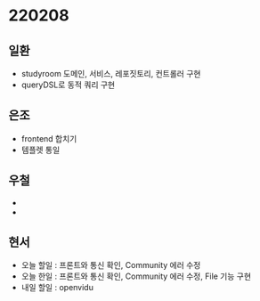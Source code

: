 # 220208

## 일환

- studyroom 도메인, 서비스, 레포짓토리, 컨트롤러 구현
- queryDSL로 동적 쿼리 구현

## 은조

- frontend 합치기
- 템플렛 통일

## 우철

-
-

## 현서

- 오늘 할일 : 프론트와 통신 확인, Community 에러 수정
- 오늘 한일 : 프론트와 통신 확인, Community 에러 수정, File 기능 구현
- 내일 할일 : openvidu
